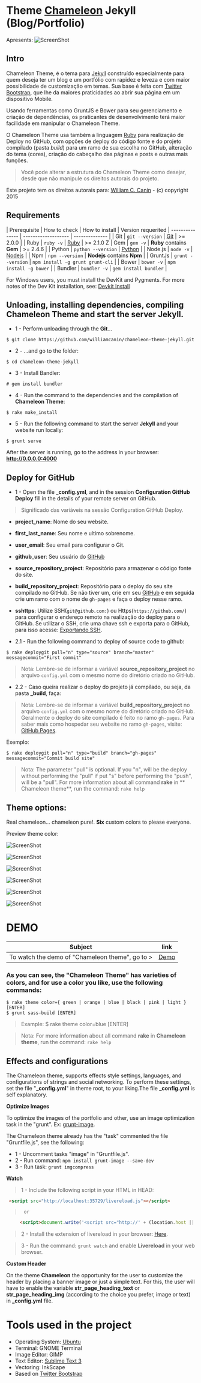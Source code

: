 # Theme [Chameleon](https://github.com/williamcanin/chameleon-theme-jekyll) Jekyll (Blog/Portfolio)

Apresents:
![ScreenShot](https://raw.githubusercontent.com/williamcanin/chameleon-theme-jekyll/master/assets/images/preview/preview.png)

## Intro

Chameleon Theme, é o tema para [Jekyll](http://jekyllrb.com) construído especialmente para quem deseja ter um blog e um portfólio com rapidez e leveza e com maior possibilidade de customização em temas. Sua base é feita com [Twitter Bootstrap](http://getbootstrap.com), que lhe da maiores praticidades ao abrir sua página em um dispositivo Mobile.

Usando ferramentas como GruntJS e Bower para seu gerenciamento e criação de dependências, os praticantes de desenvolvimento terá maior facilidade em manipular o Chameleon Theme. 

O Chameleon Theme usa também a linguagem [Ruby](https://www.ruby-lang.org) para realização de Deploy no GitHub, com opções de deploy do código fonte e do projeto compilado (pasta _build_) para um ramo de sua escolha no GitHub, alteração do tema (cores), criação do cabeçalho das páginas e posts e outras mais funções. 

> Você pode alterar a estrutura do Chameleon Theme como desejar, desde que não manipule os direitos autorais do projeto.

Este projeto tem os direitos autorais para: [William C. Canin](http://github.com/williamcanin) - (c) copyright 2015


## Requirements

| Prerequisite    | How to check 		| How to install | Version requerited
| --------------- | ------------------- | -------------- | 
| Git             | `git --version`     | [Git](http://git-scm.com/) | >= 2.0.0 |
| Ruby            | `ruby -v`    		| [Ruby](https://www.ruby-lang.org) | >= 2.1.0 Z
| Gem             | `gem -v`            | **Ruby** contains **Gem** | >= 2.4.6 |
| Python          | `python --version`  | [Python](https://www.python.org/) |
| Node.js         | `node -v`    		| [Nodejs](http://nodejs.org/) |
| Npm             | `npm --version`     | **Nodejs** contains **Npm** |
| GruntJs         | `grunt --version`   | `npm install -g grunt grunt-cli` |
| Bower           | `bower -v`   		| `npm install -g bower` |
| Bundler         | `bundler -v` 		| `gem install bundler` |

For Windows users, you must install the DevKit and Pygments.
For more notes of the Dev Kit installation, see: [Devkit Install](https://github.com/oneclick/rubyinstaller/wiki/Development-Kit#installation-instructions)

## Unloading, installing dependencies, compiling Chameleon Theme and start the server Jekyll.

* 1 - Perform unloading through the **Git**...

```
$ git clone https://github.com/williamcanin/chameleon-theme-jekyll.git
```

* 2 - ...and go to the folder:

```
$ cd chameleon-theme-jekyll
```

* 3 - Install Bandler:

```
# gem install bundler  
```

* 4 - Run the command to the dependencies and the compilation of **Chameleon Theme**:

```
$ rake make_install
```

* 5 - Run the following command to start the server **Jekyll** and your website run locally:

```
$ grunt serve
```

After the server is running, go to the address in your browser: **http://0.0.0.0:4000**

## Deploy for GitHub

* 1 - Open the file **_config.yml**, and in the session **Configuration GitHub Deploy** fill in the details of your remote server on GitHub.

> Significado das variáveis na sessão Configuration GitHub Deploy.

* **project_name**: Nome do seu website.
* **first_last_name**: Seu nome e ultimo sobrenome.
* **user_email**: Seu email para configurar o Git.
* **github_user**: Seu usuário do [GitHub](http://github.com)
* **source_repository_project**: Repositório para armazenar o código fonte do site.
* **build_repository_project**: Repositório para o deploy do seu site compilado no GitHub. Se não tiver um, crie em seu [GitHub](http://github.com) e em seguida crie um ramo com o nome de `gh-pages` e faça o deploy nesse ramo.
* **sshttps**: Utilize SSH(`git@github.com:`) ou Https(`https://github.com/`) para configurar o endereço remoto na realização do deploy para o GitHub. Se utilizar o SSH, crie uma chave ssh e exporta para o GitHub, para isso acesse: [Exportando SSH]().

* 2.1 - Run the following command to deploy of source code to github:
```
$ rake deploygit pull="n" type="source" branch="master" messagecommit="First commit"
```

> Nota: Lembre-se de informar a variável **source_repository_project** no 
> arquivo `config.yml` com o mesmo nome do diretório criado no GitHub.

* 2.2 - Caso queira realizar o deploy do projeto já compilado, ou seja, da pasta **_build**, faça: 

> Nota: Lembre-se de informar a variável **build_repository_project** no 
> arquivo `config.yml` com o mesmo nome do diretório criado no GitHub.
> Geralmente o deploy do site compilado é feito no ramo `gh-pages`.
> Para saber mais como hospedar seu website no ramo `gh-pages`, visite: [GitHub Pages]().

Exemplo:

```
$ rake deploygit pull="n" type="build" branch="gh-pages" messagecommit="Commit build site"
```

> Nota: The parameter "pull" is optional. If you "n", will be the deploy
> without performing the "pull" if put "s" before performing the "push", will
> be a "pull". For more information about all command **rake** in **
> Chameleon theme**, run the command: `rake help`



## Theme options:

Real chameleon... chameleon pure!. **Six** custom colors to please everyone.

Preview theme color:

![ScreenShot](https://raw.githubusercontent.com/williamcanin/chameleon-theme-jekyll/master/assets/images/preview/greentheme.png)

![ScreenShot](https://raw.githubusercontent.com/williamcanin/chameleon-theme-jekyll/master/assets/images/preview/orangetheme.png)

![ScreenShot](https://raw.githubusercontent.com/williamcanin/chameleon-theme-jekyll/master/assets/images/preview/bluetheme.png)

![ScreenShot](https://raw.githubusercontent.com/williamcanin/chameleon-theme-jekyll/master/assets/images/preview/blacktheme.png)

![ScreenShot](https://raw.githubusercontent.com/williamcanin/chameleon-theme-jekyll/master/assets/images/preview/pinktheme.png)

![ScreenShot](https://raw.githubusercontent.com/williamcanin/chameleon-theme-jekyll/master/assets/images/preview/lighttheme.png)


# DEMO 

| Subject                                         | link
| ----------------------------------------------- | ------------- |
| To watch the demo of "Chameleon theme", go to > |  [Demo](http://williamcanin.github.io/chameleon-theme-jekyll/) |


### As you can see, the "Chameleon Theme" has varieties of colors, and for use a color you like, use the following commands:

```
$ rake theme color={ green | orange | blue | black | pink | light } [ENTER]
$ grunt sass-build [ENTER]
```
> Example: $ rake theme color=blue [ENTER]

>Nota: For more information about all command **rake** in **Chameleon theme**, run the command: `rake help`

## Effects and configurations

The Chameleon theme, supports effects style settings, languages, and configurations of strings and social networking. To perform these settings,
set the file "**_config.yml**" in theme root, to your liking.The file **_config.yml** is self explanatory.

**Optimize Images**

To optimize the images of the portfolio and other, use an image optimization task in the "grunt".
Ex: [grunt-image](https://www.npmjs.com/package/grunt-image).

The Chameleon theme already has the "task" commented the file "Gruntfile.js", see the following:

* 1 - Uncomment tasks "image" in "Gruntfile.js".
* 2 - Run command: `npm install grunt-image --save-dev`
* 3 - Run task: `grunt imgcompress`

**Watch**

> 1 - Include the following script in your HTML in HEAD:

``` html
 <script src="http://localhost:35729/livereload.js"></script>
```

>      or

```html
     <script>document.write('<script src="http://' + (location.host || 'localhost').split(':')[0] + ':35729/livereload.js"></' + 'script>')</script>
```

>  2 - Install the extension of livereload in your browser: [Here](http://feedback.livereload.com/knowledgebase/articles/86242-how-do-i-install-and-use-the-browser-extensions-).

> 3 - Run the command: `grunt watch` and enable **Livereload** in your web browser.

**Custom Header**

On the theme **Chameleon** the opportunity for the user to customize the header by placing a banner image or just a simple text. For this, the user will have to enable the variable **str_page_heading_text** or **str_page_heading_img** (according to the choice you prefer, image or text) in **_config.yml** file.

# Tools used in the project

* Operating System: [Ubuntu](http://www.ubuntu.com/)
* Terminal: GNOME Terminal
* Image Editor: GIMP
* Text Editor: [Sublime Text 3](http://sublimetext.com/3)
* Vectoring: InkScape
* Based on [Twitter Bootstrap](http://getbootstrap.com)

